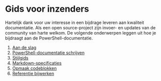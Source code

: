 # <a name="contributor-guide"></a>Gids voor inzenders

Hartelijk dank voor uw interesse in een bijdrage leveren aan kwaliteit documentatie.
Als een open source-project zijn invoer- en updates van de community van harte welkom.
De volgende onderwerpen leggen uit hoe je bijdraagt aan de PowerShell-documentatie.

1. [Aan de slag](./contributing/1-GET-STARTED.md)
2. [PowerShell-documentatie schrijven](./contributing/2-WRITING.md)
3. [Stijlgids](./contributing/3-STYLE-GUIDE.md)
4. [Markdown-specificaties](./contributing/4-MARKDOWN-SPECIFICS.md)
5. [Opmaak codeblokken](./contributing/5-FORMATTING-CODE.md)
6. [Referentie bijwerken](./contributing/6-UPDATING-REFERENCE.md)
